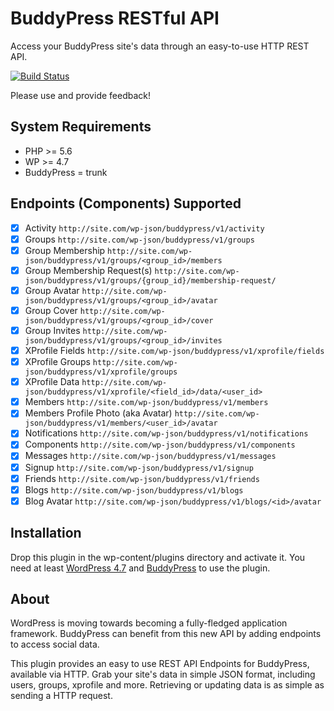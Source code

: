 # BuddyPress RESTful API

Access your BuddyPress site's data through an easy-to-use HTTP REST API.

[![Build Status](https://travis-ci.org/buddypress/BP-REST.svg?branch=master)](https://travis-ci.org/buddypress/BP-REST)

Please use and provide feedback!

## System Requirements

* PHP >= 5.6
* WP >= 4.7
* BuddyPress = trunk

## Endpoints (Components) Supported

- [x] Activity `http://site.com/wp-json/buddypress/v1/activity`
- [x] Groups `http://site.com/wp-json/buddypress/v1/groups`
- [x] Group Membership `http://site.com/wp-json/buddypress/v1/groups/<group_id>/members`
- [x] Group Membership Request(s) `http://site.com/wp-json/buddypress/v1/groups/{group_id}/membership-request/`
- [x] Group Avatar `http://site.com/wp-json/buddypress/v1/groups/<group_id>/avatar`
- [x] Group Cover `http://site.com/wp-json/buddypress/v1/groups/<group_id>/cover`
- [x] Group Invites `http://site.com/wp-json/buddypress/v1/groups/<group_id>/invites`
- [x] XProfile Fields `http://site.com/wp-json/buddypress/v1/xprofile/fields`
- [x] XProfile Groups `http://site.com/wp-json/buddypress/v1/xprofile/groups`
- [x] XProfile Data `http://site.com/wp-json/buddypress/v1/xprofile/<field_id>/data/<user_id>`
- [x] Members `http://site.com/wp-json/buddypress/v1/members`
- [x] Members Profile Photo (aka Avatar) `http://site.com/wp-json/buddypress/v1/members/<user_id>/avatar`
- [x] Notifications `http://site.com/wp-json/buddypress/v1/notifications`
- [x] Components `http://site.com/wp-json/buddypress/v1/components`
- [x] Messages `http://site.com/wp-json/buddypress/v1/messages`
- [x] Signup `http://site.com/wp-json/buddypress/v1/signup`
- [x] Friends `http://site.com/wp-json/buddypress/v1/friends`
- [x] Blogs `http://site.com/wp-json/buddypress/v1/blogs`
- [x] Blog Avatar `http://site.com/wp-json/buddypress/v1/blogs/<id>/avatar`

## Installation

Drop this plugin in the wp-content/plugins directory and activate it. You need at least [WordPress 4.7](https://wordpress.org/download/) and [BuddyPress](https://buddypress.org/download/) to use the plugin.

## About

WordPress is moving towards becoming a fully-fledged application framework. BuddyPress can benefit from this new API by adding endpoints to access social data.

This plugin provides an easy to use REST API Endpoints for BuddyPress, available via HTTP. Grab your
site's data in simple JSON format, including users, groups, xprofile and more.
Retrieving or updating data is as simple as sending a HTTP request.

